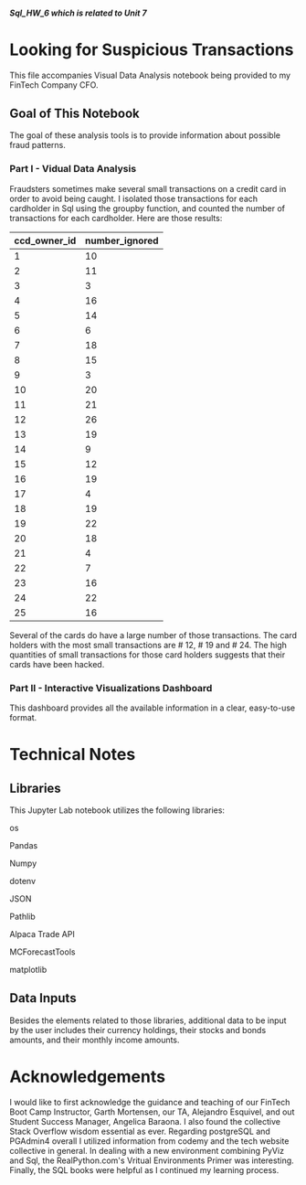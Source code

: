 #### *Sql_HW_6 which is related to Unit 7*
# Looking for Suspicious Transactions

This file accompanies Visual Data Analysis notebook being provided to my FinTech Company CFO.

## Goal of This Notebook 
The goal of these analysis tools is to provide information about possible fraud patterns.

### Part I - Vidual Data Analysis

Fraudsters sometimes make several small transactions on a credit card in order to avoid being caught. I isolated those transactions for each cardholder in Sql using the groupby function, and counted the number of transactions for each cardholder. Here are those results:

| ccd_owner_id | number_ignored |
|--------------|----------------|
| 1            | 10             |
| 2            | 11             |
| 3            | 3              |
| 4            | 16             |
| 5            | 14             |
| 6            | 6              |
| 7            | 18             |
| 8            | 15             |
| 9            | 3              |
| 10           | 20             |
| 11           | 21             |
| 12           | 26             |
| 13           | 19             |
| 14           | 9              |
| 15           | 12             |
| 16           | 19             |
| 17           | 4              |
| 18           | 19             |
| 19           | 22             |
| 20           | 18             |
| 21           | 4              |
| 22           | 7              |
| 23           | 16             |
| 24           | 22             |
| 25           | 16             |

Several of the cards do have a large number of those transactions. The card holders with the most small transactions are # 12, # 19 and # 24. The high quantities of small transactions for those card holders suggests that their cards have been hacked. 

### Part II - Interactive Visualizations Dashboard

This dashboard provides all the available information in a clear, easy-to-use format. 




# Technical Notes

## Libraries
This Jupyter Lab notebook utilizes the following libraries:

os

Pandas

Numpy

dotenv

JSON

Pathlib

Alpaca Trade API

MCForecastTools

matplotlib

## Data Inputs

Besides the elements related to those libraries, additional data to be input by the user includes their currency holdings, their stocks and bonds amounts, and their monthly income amounts.  

# Acknowledgements

I would like to first acknowledge the guidance and teaching of our FinTech Boot Camp Instructor, Garth Mortensen, our TA, Alejandro Esquivel, and out Student Success Manager, Angelica Baraona. I also found the collective Stack Overflow wisdom essential as ever. Regarding postgreSQL and PGAdmin4 overall I utilized information from codemy and the tech website collective in general. In dealing with a new environment combining PyViz and Sql, the RealPython.com's Vritual Environments Primer was interesting. Finally, the SQL books were helpful as I continued my learning process.

